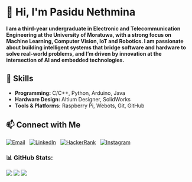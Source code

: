 # 👋 Hi, I'm Pasidu Nethmina

**I am a third-year undergraduate in Electronic and Telecommunication Engineering at the University of Moratuwa, with a strong focus on Machine Learning, Computer Vision, IoT and Robotics. I am passionate about building intelligent systems that bridge software and hardware to solve real-world problems, and I’m driven by innovation at the intersection of AI and embedded technologies.**

## 🔧 Skills

- **Programming:** C/C++, Python, Arduino, Java
- **Hardware Design:** Altium Designer, SolidWorks
- **Tools & Platforms:** Raspberry Pi, Webots, Git, GitHub  

## 📫 Connect with Me

[![Email](https://img.shields.io/badge/Email-D14836?style=flat&logo=gmail&logoColor=white)](mailto:mapasidun@gmail.com)
&nbsp;
[![LinkedIn](https://img.shields.io/badge/LinkedIn-0A66C2?style=flat&logo=linkedin&logoColor=white)](https://www.linkedin.com/in/pasidu-nethmina-62630a325/)
&nbsp;
[![HackerRank](https://img.shields.io/badge/HackerRank-2EC866?style=flat&logo=hackerrank&logoColor=white)](https://www.hackerrank.com/profile/nethminapasidu8)
&nbsp;
[![Instagram](https://img.shields.io/badge/Instagram-E4405F?style=flat&logo=instagram&logoColor=white)](https://instagram.com/pasidunethmina)
&nbsp;

### 📊 GitHub Stats:
![](https://github-readme-stats.vercel.app/api?username=pasidunethmina&theme=radical&hide_border=false&include_all_commits=true&count_private=true)
![](https://github-readme-streak-stats.herokuapp.com/?user=pasidunethmina&theme=radical&hide_border=false)
![](https://github-readme-stats.vercel.app/api/top-langs/?username=pasidunethmina&theme=radical&hide_border=false&layout=compact)


